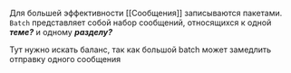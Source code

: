 Для большей эффективности [[Сообщения]] записываются пакетами. 
	`Batch` представляет собой набор сообщений, относящихся к одной ***теме?*** и одному ***разделу?*** 

Тут нужно искать баланс, так как большой batch может замедлить отправку одного сообщения

